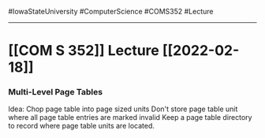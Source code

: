 #IowaStateUniversity
#ComputerScience
#COMS352
#Lecture

---

# [[COM S 352]] Lecture [[2022-02-18]]


### Multi-Level Page Tables

Idea:
	Chop page table into page sized units 
	Don't store page table unit where all page table entries are marked invalid 
	Keep a page table directory to record where page table units are located.


